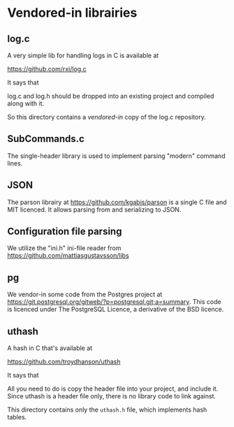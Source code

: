# Vendored-in librairies

## log.c

A very simple lib for handling logs in C is available at

  https://github.com/rxi/log.c

It says that

  log.c and log.h should be dropped into an existing project and compiled
  along with it.

So this directory contains a _vendored-in_ copy of the log.c repository.

## SubCommands.c

The single-header library is used to implement parsing "modern" command lines.

## JSON

The parson librairy at https://github.com/kgabis/parson is a single C file
and MIT licenced. It allows parsing from and serializing to JSON.

## Configuration file parsing

We utilize the "ini.h" ini-file reader from https://github.com/mattiasgustavsson/libs

## pg

We vendor-in some code from the Postgres project at
https://git.postgresql.org/gitweb/?p=postgresql.git;a=summary. This code is
licenced under The PostgreSQL Licence, a derivative of the BSD licence.

## uthash

A hash in C that's available at

  https://github.com/troydhanson/uthash

It says that

  All you need to do is copy the header file into your project, and include
  it. Since uthash is a header file only, there is no library code to link
  against.

This directory contains only the `uthash.h` file, which implements hash tables.
